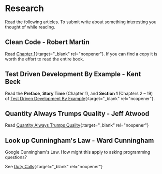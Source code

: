 # Research

Read the following articles. To submit write about something interesting
you thought of while reading.

## Clean Code - Robert Martin

Read [Chapter 1](http://ptgmedia.pearsoncmg.com/images/9780132350884/samplepages/9780132350884.pdf){:target="_blank" rel="noopener"}.
If you can find a copy it is worth the effort to read the entire book.

## Test Driven Development By Example - Kent Beck

Read the __Preface__, __Story Time__ (Chapter 1), and __Section 1__ (Chapters 2 – 19) of
[Test Driven Development By Example](http://barbra-coco.dyndns.org/yuri/Kent_Beck_TDD.pdf){:target="_blank" rel="noopener"}.

## Quantity Always Trumps Quality - Jeff Atwood 

Read [Quantity Always Trumps Quality](https://blog.codinghorror.com/quantity-always-trumps-quality/){:target="_blank" rel="noopener"}

## Look up Cunningham's Law - Ward Cunningham 

Google Cunningham's Law. How might this apply to asking programming questions?

See [Duty Calls](https://xkcd.com/386/){:target="_blank" rel="noopener"}
